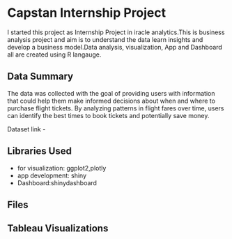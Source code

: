 

# **Capstan Internship Project**
I started this project as Internship Project in iracle analytics.This is business analysis project and aim is to understand the data learn insights and develop a business model.Data analysis, visualization, App and Dashboard all are created using R langauge.




## Data Summary
The data was collected with the goal of providing users with information that could help them make informed decisions about when and where to purchase flight tickets. By analyzing patterns in flight fares over time, users can identify the best times to book tickets and potentially save money.

Dataset link - 


## Libraries Used
 - for visualization: ggplot2,plotly
 - app development: shiny 
 - Dashboard:shinydashboard

## Files


## Tableau Visualizations
